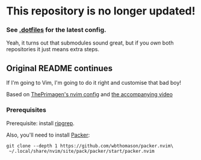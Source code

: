 # This repository is no longer updated!

### See [.dotfiles](https://github.com/benallen-dev/dotfiles) for the latest config.

Yeah, it turns out that submodules sound great, but if you *own* both repositories it just means extra steps. 

## Original README continues

If I'm going to Vim, I'm going to do it right and customise that bad boy!

Based on [ThePrimagen's nvim config](https://github.com/ThePrimeagen/init.lua) and [the accompanying video](https://www.youtube.com/watch?v=w7i4amO_zaE)

### Prerequisites

Prerequisite: install [ripgrep](https://github.com/BurntSushi/ripgrep).

Also, you'll need to install [Packer](https://github.com/wbthomason/packer.nvim):

```shell
git clone --depth 1 https://github.com/wbthomason/packer.nvim\
 ~/.local/share/nvim/site/pack/packer/start/packer.nvim
```
